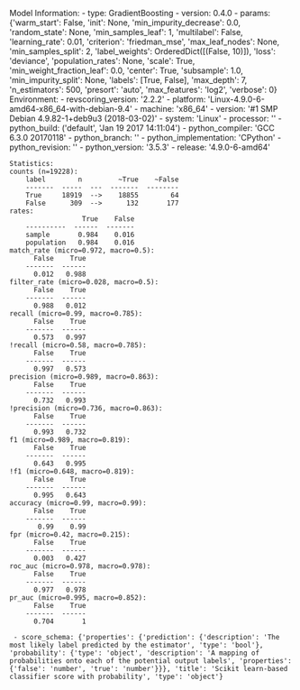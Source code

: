 Model Information:
	 - type: GradientBoosting
	 - version: 0.4.0
	 - params: {'warm_start': False, 'init': None, 'min_impurity_decrease': 0.0, 'random_state': None, 'min_samples_leaf': 1, 'multilabel': False, 'learning_rate': 0.01, 'criterion': 'friedman_mse', 'max_leaf_nodes': None, 'min_samples_split': 2, 'label_weights': OrderedDict([(False, 10)]), 'loss': 'deviance', 'population_rates': None, 'scale': True, 'min_weight_fraction_leaf': 0.0, 'center': True, 'subsample': 1.0, 'min_impurity_split': None, 'labels': [True, False], 'max_depth': 7, 'n_estimators': 500, 'presort': 'auto', 'max_features': 'log2', 'verbose': 0}
	Environment:
	 - revscoring_version: '2.2.2'
	 - platform: 'Linux-4.9.0-6-amd64-x86_64-with-debian-9.4'
	 - machine: 'x86_64'
	 - version: '#1 SMP Debian 4.9.82-1+deb9u3 (2018-03-02)'
	 - system: 'Linux'
	 - processor: ''
	 - python_build: ('default', 'Jan 19 2017 14:11:04')
	 - python_compiler: 'GCC 6.3.0 20170118'
	 - python_branch: ''
	 - python_implementation: 'CPython'
	 - python_revision: ''
	 - python_version: '3.5.3'
	 - release: '4.9.0-6-amd64'
	
	Statistics:
	counts (n=19228):
		label        n         ~True    ~False
		-------  -----  ---  -------  --------
		True     18919  -->    18855        64
		False      309  -->      132       177
	rates:
		              True    False
		----------  ------  -------
		sample       0.984    0.016
		population   0.984    0.016
	match_rate (micro=0.972, macro=0.5):
		  False    True
		-------  ------
		  0.012   0.988
	filter_rate (micro=0.028, macro=0.5):
		  False    True
		-------  ------
		  0.988   0.012
	recall (micro=0.99, macro=0.785):
		  False    True
		-------  ------
		  0.573   0.997
	!recall (micro=0.58, macro=0.785):
		  False    True
		-------  ------
		  0.997   0.573
	precision (micro=0.989, macro=0.863):
		  False    True
		-------  ------
		  0.732   0.993
	!precision (micro=0.736, macro=0.863):
		  False    True
		-------  ------
		  0.993   0.732
	f1 (micro=0.989, macro=0.819):
		  False    True
		-------  ------
		  0.643   0.995
	!f1 (micro=0.648, macro=0.819):
		  False    True
		-------  ------
		  0.995   0.643
	accuracy (micro=0.99, macro=0.99):
		  False    True
		-------  ------
		   0.99    0.99
	fpr (micro=0.42, macro=0.215):
		  False    True
		-------  ------
		  0.003   0.427
	roc_auc (micro=0.978, macro=0.978):
		  False    True
		-------  ------
		  0.977   0.978
	pr_auc (micro=0.995, macro=0.852):
		  False    True
		-------  ------
		  0.704       1
	
	 - score_schema: {'properties': {'prediction': {'description': 'The most likely label predicted by the estimator', 'type': 'bool'}, 'probability': {'type': 'object', 'description': 'A mapping of probabilities onto each of the potential output labels', 'properties': {'false': 'number', 'true': 'number'}}}, 'title': 'Scikit learn-based classifier score with probability', 'type': 'object'}

